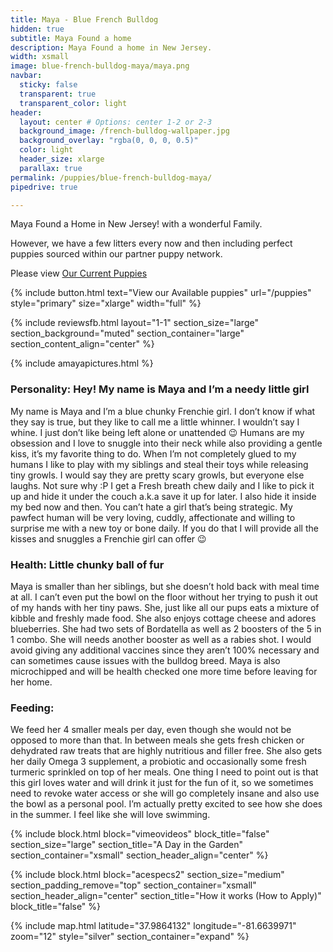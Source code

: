 ```yaml
---
title: Maya - Blue French Bulldog
hidden: true
subtitle: Maya Found a home
description: Maya Found a home in New Jersey.
width: xsmall
image: blue-french-bulldog-maya/maya.png
navbar:
  sticky: false
  transparent: true
  transparent_color: light
header:
  layout: center # Options: center 1-2 or 2-3
  background_image: /french-bulldog-wallpaper.jpg
  background_overlay: "rgba(0, 0, 0, 0.5)"
  color: light
  header_size: xlarge
  parallax: true
permalink: /puppies/blue-french-bulldog-maya/
pipedrive: true

---
```


Maya Found a Home in New Jersey! with a wonderful Family.

However, we have a few litters every now and then including perfect puppies sourced within our partner puppy network.

Please view [Our Current Puppies](/puppies)

{% include button.html text="View our Available puppies" url="/puppies" style="primary" size="xlarge" width="full" %}

{% include reviewsfb.html 
   layout="1-1"
  section_size="large"
  section_background="muted"
  section_container="large"
  section_content_align="center"
%}

{% include amayapictures.html %}
### Personality: Hey! My name is Maya and I’m a needy little girl
My name is Maya and I’m a blue chunky Frenchie girl. I don’t know if what they say is true, but they like to call me a little whinner. I wouldn’t say I whine. I just don’t like being left alone or unattended 😉 Humans are my obsession and I love to snuggle into their neck while also providing a gentle kiss, it’s my favorite thing to do. 
When I’m not completely glued to my humans I like to play with my siblings and steal their toys while releasing tiny growls. I would say they are pretty scary growls, but everyone else laughs. Not sure why :P 
I get a Fresh breath chew daily and I like to pick it up and hide it under the couch a.k.a save it up for later. I also hide it inside my bed now and then. You can’t hate a girl that’s being strategic. 
My pawfect human will be very loving, cuddly, affectionate and willing to surprise me with a new toy or bone daily. If you do that I will provide all the kisses and snuggles a Frenchie girl can offer 😉
 

### Health: Little chunky ball of fur 
Maya is smaller than her siblings, but she doesn’t hold back with meal time at all. I can’t even put the bowl on the floor without her trying to push it out of my hands with her tiny paws. She, just like all our pups eats a mixture of kibble and freshly made food. She also enjoys cottage cheese and adores blueberries.
She had two sets of Bordatella as well as 2 boosters of the 5 in 1 combo. She will needs another booster as well as a rabies shot. I would avoid giving any additional vaccines since they aren’t 100% necessary and can sometimes cause issues with the bulldog breed. 
Maya is also microchipped and will be health checked one more time before leaving for her home. 

### Feeding:
We feed her 4 smaller meals per day, even though she would not be opposed to more than that. In between meals she gets fresh chicken or dehydrated raw treats that are highly nutritious and filler free. She also gets her daily Omega 3 supplement, a probiotic and occasionally some fresh turmeric sprinkled on top of her meals. 
One thing I need to point out is that this girl loves water and will drink it just for the fun of it, so we sometimes need to revoke water access or she will go completely insane and also use the bowl as a personal pool. I’m actually pretty excited to see how she does in the summer. I feel like she will love swimming. 

{% include block.html 
  block="vimeovideos"
  block_title="false"
  section_size="large"
  section_title="A Day in the Garden" 
  section_container="xsmall"
  section_header_align="center"
%}

{% include block.html 
  block="acespecs2"
  section_size="medium"
  section_padding_remove="top"
  section_container="xsmall"
  section_header_align="center"
  section_title="How it works (How to Apply)"
  block_title="false"
%}

{% include map.html 
  latitude="37.9864132" 
  longitude="-81.6639971" 
  zoom="12" 
  style="silver" 
  section_container="expand"
  %}